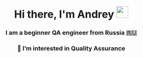 <h1 align="center">Hi there, I'm Andrey</a> 
<img src="https://github.com/blackcater/blackcater/raw/main/images/Hi.gif" height="32"/></h1>
<h3 align="center">I am a beginner QA engineer from Russia 🇷🇺</h3>
<h3 align="center">👀 I’m interested in Quality Assurance </h3>

